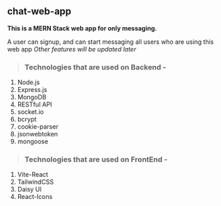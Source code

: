 ## chat-web-app

**This is a MERN Stack web app for only messaging.**

A user can signup, and can start messaging all users who are using this web app
_Other features will be updated later_

> ### Technologies that are used on Backend -

1.  Node.js
2.  Express.js
3.  MongoDB
4.  RESTful API
5.  socket.io
6.  bcrypt
7.  cookie-parser
8.  jsonwebtoken
9.  mongoose

> ### Technologies that are used on FrontEnd -

1.  Vite-React
2.  TailwindCSS
3.  Daisy UI
4.  React-Icons
